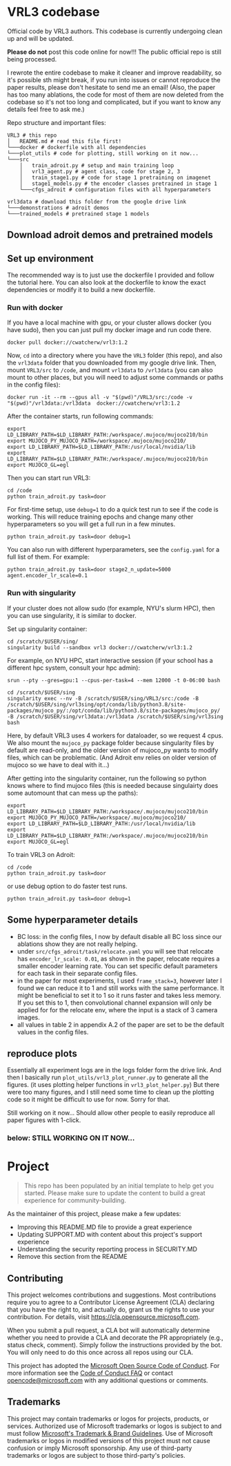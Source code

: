 # VRL3 codebase
Official code by VRL3 authors. This codebase is currently undergoing clean up and will be updated. 

**Please do not** post this code online for now!!! The public official repo is still being processed. 

I rewrote the entire codebase to make it cleaner and improve readability, so it's possible sth might break, if you run into issues or cannot reproduce the paper results, please don't hesitate to send me an email! (Also, the paper has too many ablations, the code for most of them are now deleted from the codebase so it's not too long and complicated, but if you want to know any details feel free to ask me.)

Repo structure and important files: 
```
VRL3 # this repo
│   README.md # read this file first!
└───docker # dockerfile with all dependencies
└───plot_utils # code for plotting, still working on it now...
└───src
    │   train_adroit.py # setup and main training loop
    │   vrl3_agent.py # agent class, code for stage 2, 3
    │   train_stage1.py # code for stage 1 pretraining on imagenet
    │   stage1_models.py # the encoder classes pretrained in stage 1
    └───cfgs_adroit # configuration files with all hyperparameters

vrl3data # download this folder from the google drive link
└───demonstrations # adroit demos 
└───trained_models # pretrained stage 1 models
```

## Download adroit demos and pretrained models


## Set up environment
The recommended way is to just use the dockerfile I provided and follow the tutorial here. You can also look at the dockerfile to know the exact dependencies or modify it to build a new dockerfile. 

### Run with docker
If you have a local machine with gpu, or your cluster allows docker (you have sudo), then you can just pull my docker image and run code there. 

```
docker pull docker://cwatcherw/vrl3:1.2
```

Now, `cd` into a directory where you have the `VRL3` folder (this repo), and also the `vrl3data` folder that you downloaded from my google drive link. 
Then, mount `VRL3/src` to `/code`, and mount `vrl3data` to `/vrl3data` (you can also mount to other places, but you will need to adjust some commands or paths in the config files):
```
docker run -it --rm --gpus all -v "$(pwd)"/VRL3/src:/code -v "$(pwd)"/vrl3data:/vrl3data  docker://cwatcherw/vrl3:1.2
```

After the container starts, run following commands: 
```
export LD_LIBRARY_PATH=$LD_LIBRARY_PATH:/workspace/.mujoco/mujoco210/bin
export MUJOCO_PY_MUJOCO_PATH=/workspace/.mujoco/mujoco210/
export LD_LIBRARY_PATH=$LD_LIBRARY_PATH:/usr/local/nvidia/lib
export LD_LIBRARY_PATH=$LD_LIBRARY_PATH:/workspace/.mujoco/mujoco210/bin
export MUJOCO_GL=egl
```

Then you can start run VRL3:
```
cd /code
python train_adroit.py task=door
```

For first-time setup, use `debug=1` to do a quick test run to see if the code is working. This will reduce training epochs and change many other hyperparameters so you will get a full run in a few minutes. 
```
python train_adroit.py task=door debug=1
```

You can also run with different hyperparameters, see the `config.yaml` for a full list of them. For example: 
```
python train_adroit.py task=door stage2_n_update=5000 agent.encoder_lr_scale=0.1
```

### Run with singularity 
If your cluster does not allow sudo (for example, NYU's slurm HPC), then you can use singularity, it is similar to docker.

Set up singularity container:
```
cd /scratch/$USER/sing/
singularity build --sandbox vrl3 docker://cwatcherw/vrl3:1.2
```

For example, on NYU HPC, start interactive session (if your school has a different hpc system, consult your hpc admin): 
```
srun --pty --gres=gpu:1 --cpus-per-task=4 --mem 12000 -t 0-06:00 bash

cd /scratch/$USER/sing
singularity exec --nv -B /scratch/$USER/sing/VRL3/src:/code -B /scratch/$USER/sing/vrl3sing/opt/conda/lib/python3.8/site-packages/mujoco_py/:/opt/conda/lib/python3.8/site-packages/mujoco_py/ -B /scratch/$USER/sing/vrl3data:/vrl3data /scratch/$USER/sing/vrl3sing bash
```
Here, by default VRL3 uses 4 workers for dataloader, so we request 4 cpus. We also mount the `mujoco_py` package folder because singularity files by default are read-only, and the older version of mujoco_py wants to modify files, which can be problematic. (And Adroit env relies on older version of mujoco so we have to deal with it...)

After getting into the singularity container, run the following so python knows where to find mujoco files (this is needed because singulairty does some automount that can mess up the paths):
```
export LD_LIBRARY_PATH=$LD_LIBRARY_PATH:/workspace/.mujoco/mujoco210/bin
export MUJOCO_PY_MUJOCO_PATH=/workspace/.mujoco/mujoco210/
export LD_LIBRARY_PATH=$LD_LIBRARY_PATH:/usr/local/nvidia/lib
export LD_LIBRARY_PATH=$LD_LIBRARY_PATH:/workspace/.mujoco/mujoco210/bin
export MUJOCO_GL=egl
```

To train VRL3 on Adroit:
```
cd /code
python train_adroit.py task=door
```
or use debug option to do faster test runs. 
```
python train_adroit.py task=door debug=1
```

## Some hyperparameter details
- BC loss: in the config files, I now by default disable all BC loss since our ablations show they are not really helping. 
- under `src/cfgs_adroit/task/relocate.yaml` you will see that relocate has `encoder_lr_scale: 0.01`, as shown in the paper, relocate requires a smaller encoder learning rate. You can set specific default parameters for each task in their separate config files. 
- in the paper for most experiments, I used `frame_stack=3`, however later I found we can reduce it to 1 and still works with the same performance. It might be beneficial to set it to 1 so it runs faster and takes less memory. If you set this to 1, then convolutional channel expansion will only be applied for for the relocate env, where the input is a stack of 3 camera images. 
- all values in table 2 in appendix A.2 of the paper are set to be the default values in the config files. 

## reproduce plots
Essentially all experiment logs are in the logs folder form the drive link. And then I basically run `plot_utils/vrl3_plot_runner.py` to generate all the figures. (it uses plotting helper functions in `vrl3_plot_helper.py`) But there were too many figures, and I still need some time to clean up the plotting code so it might be difficult to use for now. Sorry for that.

Still working on it now... Should allow other people to easily reproduce all paper figures with 1-click.

### below: STILL WORKING ON IT NOW...
# Project

> This repo has been populated by an initial template to help get you started. Please
> make sure to update the content to build a great experience for community-building.

As the maintainer of this project, please make a few updates:

- Improving this README.MD file to provide a great experience
- Updating SUPPORT.MD with content about this project's support experience
- Understanding the security reporting process in SECURITY.MD
- Remove this section from the README

## Contributing

This project welcomes contributions and suggestions.  Most contributions require you to agree to a
Contributor License Agreement (CLA) declaring that you have the right to, and actually do, grant us
the rights to use your contribution. For details, visit https://cla.opensource.microsoft.com.

When you submit a pull request, a CLA bot will automatically determine whether you need to provide
a CLA and decorate the PR appropriately (e.g., status check, comment). Simply follow the instructions
provided by the bot. You will only need to do this once across all repos using our CLA.

This project has adopted the [Microsoft Open Source Code of Conduct](https://opensource.microsoft.com/codeofconduct/).
For more information see the [Code of Conduct FAQ](https://opensource.microsoft.com/codeofconduct/faq/) or
contact [opencode@microsoft.com](mailto:opencode@microsoft.com) with any additional questions or comments.

## Trademarks

This project may contain trademarks or logos for projects, products, or services. Authorized use of Microsoft 
trademarks or logos is subject to and must follow 
[Microsoft's Trademark & Brand Guidelines](https://www.microsoft.com/en-us/legal/intellectualproperty/trademarks/usage/general).
Use of Microsoft trademarks or logos in modified versions of this project must not cause confusion or imply Microsoft sponsorship.
Any use of third-party trademarks or logos are subject to those third-party's policies.
